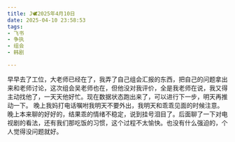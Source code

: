 ```yaml
---
title: J🕊️2025年4月10日
date: 2025-04-10 23:58:53
tags:
- 飞书
- 争执
- 组会
- 韩剧

---
```

早早去了工位，大老师已经在了，我弄了自己组会汇报的东西，把自己的问题拿出来和老师讨论，这次组会吴老师也在，但他没对我评价，全是我老师在说，我又得主动找他了，一天天他好忙。现在数据状态跑出来了，可以进行下一步，明天再推动一下。
晚上我妈打电话嘱咐我明天不要外出，我明天和乖乖见面的时候注意。
晚上本来聊的好好的，结果乖的情绪不稳定，说到挂号泪目了。后面聊了一下对电视剧的看法，还有我们那吃饭的习惯，这个过程不太愉快。也没有什么强迫的，个人觉得没问题就好。